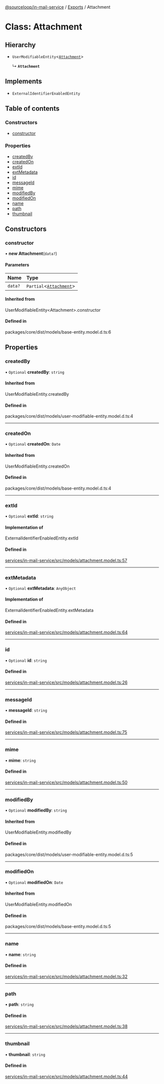 [@sourceloop/in-mail-service](../README.md) / [Exports](../modules.md) / Attachment

# Class: Attachment

## Hierarchy

- `UserModifiableEntity`<[`Attachment`](Attachment.md)\>

  ↳ **`Attachment`**

## Implements

- `ExternalIdentifierEnabledEntity`

## Table of contents

### Constructors

- [constructor](Attachment.md#constructor)

### Properties

- [createdBy](Attachment.md#createdby)
- [createdOn](Attachment.md#createdon)
- [extId](Attachment.md#extid)
- [extMetadata](Attachment.md#extmetadata)
- [id](Attachment.md#id)
- [messageId](Attachment.md#messageid)
- [mime](Attachment.md#mime)
- [modifiedBy](Attachment.md#modifiedby)
- [modifiedOn](Attachment.md#modifiedon)
- [name](Attachment.md#name)
- [path](Attachment.md#path)
- [thumbnail](Attachment.md#thumbnail)

## Constructors

### constructor

• **new Attachment**(`data?`)

#### Parameters

| Name | Type |
| :------ | :------ |
| `data?` | `Partial`<[`Attachment`](Attachment.md)\> |

#### Inherited from

UserModifiableEntity<Attachment\>.constructor

#### Defined in

packages/core/dist/models/base-entity.model.d.ts:6

## Properties

### createdBy

• `Optional` **createdBy**: `string`

#### Inherited from

UserModifiableEntity.createdBy

#### Defined in

packages/core/dist/models/user-modifiable-entity.model.d.ts:4

___

### createdOn

• `Optional` **createdOn**: `Date`

#### Inherited from

UserModifiableEntity.createdOn

#### Defined in

packages/core/dist/models/base-entity.model.d.ts:4

___

### extId

• `Optional` **extId**: `string`

#### Implementation of

ExternalIdentifierEnabledEntity.extId

#### Defined in

[services/in-mail-service/src/models/attachment.model.ts:57](https://github.com/sourcefuse/loopback4-microservice-catalog/blob/d35fdb3f0/services/in-mail-service/src/models/attachment.model.ts#L57)

___

### extMetadata

• `Optional` **extMetadata**: `AnyObject`

#### Implementation of

ExternalIdentifierEnabledEntity.extMetadata

#### Defined in

[services/in-mail-service/src/models/attachment.model.ts:64](https://github.com/sourcefuse/loopback4-microservice-catalog/blob/d35fdb3f0/services/in-mail-service/src/models/attachment.model.ts#L64)

___

### id

• `Optional` **id**: `string`

#### Defined in

[services/in-mail-service/src/models/attachment.model.ts:26](https://github.com/sourcefuse/loopback4-microservice-catalog/blob/d35fdb3f0/services/in-mail-service/src/models/attachment.model.ts#L26)

___

### messageId

• **messageId**: `string`

#### Defined in

[services/in-mail-service/src/models/attachment.model.ts:75](https://github.com/sourcefuse/loopback4-microservice-catalog/blob/d35fdb3f0/services/in-mail-service/src/models/attachment.model.ts#L75)

___

### mime

• **mime**: `string`

#### Defined in

[services/in-mail-service/src/models/attachment.model.ts:50](https://github.com/sourcefuse/loopback4-microservice-catalog/blob/d35fdb3f0/services/in-mail-service/src/models/attachment.model.ts#L50)

___

### modifiedBy

• `Optional` **modifiedBy**: `string`

#### Inherited from

UserModifiableEntity.modifiedBy

#### Defined in

packages/core/dist/models/user-modifiable-entity.model.d.ts:5

___

### modifiedOn

• `Optional` **modifiedOn**: `Date`

#### Inherited from

UserModifiableEntity.modifiedOn

#### Defined in

packages/core/dist/models/base-entity.model.d.ts:5

___

### name

• **name**: `string`

#### Defined in

[services/in-mail-service/src/models/attachment.model.ts:32](https://github.com/sourcefuse/loopback4-microservice-catalog/blob/d35fdb3f0/services/in-mail-service/src/models/attachment.model.ts#L32)

___

### path

• **path**: `string`

#### Defined in

[services/in-mail-service/src/models/attachment.model.ts:38](https://github.com/sourcefuse/loopback4-microservice-catalog/blob/d35fdb3f0/services/in-mail-service/src/models/attachment.model.ts#L38)

___

### thumbnail

• **thumbnail**: `string`

#### Defined in

[services/in-mail-service/src/models/attachment.model.ts:44](https://github.com/sourcefuse/loopback4-microservice-catalog/blob/d35fdb3f0/services/in-mail-service/src/models/attachment.model.ts#L44)
